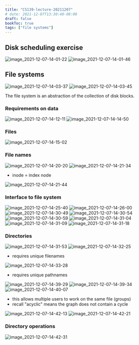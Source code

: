 ```yaml
---
title: "CS139-lecture-20211207"
# date: 2021-12-07T13:30:40-08:00
draft: false
bookToc: true
tags: ["file systems"]
---
```


## Disk scheduling exercise

![image_2021-12-07-14-01-22](/notes/image_2021-12-07-14-01-22.png)
![image_2021-12-07-14-01-46](/notes/image_2021-12-07-14-01-46.png)


## File systems

![image_2021-12-07-14-03-37](/notes/image_2021-12-07-14-03-37.png)
![image_2021-12-07-14-03-45](/notes/image_2021-12-07-14-03-45.png)

The file system is an abstraction of the collection of disk blocks.

### Requirements on data

![image_2021-12-07-14-12-11](/notes/image_2021-12-07-14-12-11.png)
![image_2021-12-07-14-14-50](/notes/image_2021-12-07-14-14-50.png)

### Files

![image_2021-12-07-14-15-02](/notes/image_2021-12-07-14-15-02.png)

### File names

![image_2021-12-07-14-20-20](/notes/image_2021-12-07-14-20-20.png)
![image_2021-12-07-14-21-34](/notes/image_2021-12-07-14-21-34.png)

- inode = index node

![image_2021-12-07-14-21-44](/notes/image_2021-12-07-14-21-44.png)

### Interface to file system

![image_2021-12-07-14-25-40](/notes/image_2021-12-07-14-25-40.png)
![image_2021-12-07-14-26-00](/notes/image_2021-12-07-14-26-00.png)
![image_2021-12-07-14-30-49](/notes/image_2021-12-07-14-30-49.png)
![image_2021-12-07-14-30-54](/notes/image_2021-12-07-14-30-54.png)
![image_2021-12-07-14-30-59](/notes/image_2021-12-07-14-30-59.png)
![image_2021-12-07-14-31-04](/notes/image_2021-12-07-14-31-04.png)
![image_2021-12-07-14-31-09](/notes/image_2021-12-07-14-31-09.png)
![image_2021-12-07-14-31-18](/notes/image_2021-12-07-14-31-18.png)

### Directories

![image_2021-12-07-14-31-53](/notes/image_2021-12-07-14-31-53.png)
![image_2021-12-07-14-32-25](/notes/image_2021-12-07-14-32-25.png)

- requires unique filenames

![image_2021-12-07-14-33-28](/notes/image_2021-12-07-14-33-28.png)

- requires unique pathnames

![image_2021-12-07-14-39-29](/notes/image_2021-12-07-14-39-29.png)
![image_2021-12-07-14-39-34](/notes/image_2021-12-07-14-39-34.png)
![image_2021-12-07-14-40-07](/notes/image_2021-12-07-14-40-07.png)

- this allows multiple users to work on the same file (groups)
- recall "acyclic" means the graph does not contain a cycle

![image_2021-12-07-14-42-13](/notes/image_2021-12-07-14-42-13.png)
![image_2021-12-07-14-42-21](/notes/image_2021-12-07-14-42-21.png)

### Directory operations

![image_2021-12-07-14-42-31](/notes/image_2021-12-07-14-42-31.png)


